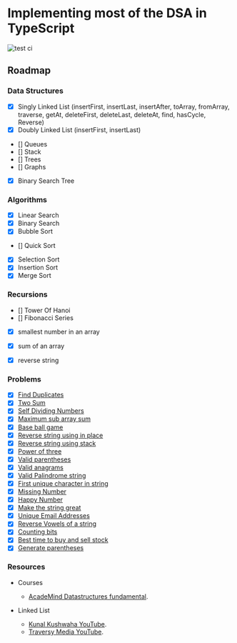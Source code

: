 # Implementing most of the DSA in TypeScript

![test ci](https://github.com/chetannn/dsa-in-typescript/actions/workflows/test.yml/badge.svg)

## Roadmap

### Data Structures

* [x] Singly Linked List (insertFirst, insertLast, insertAfter, toArray, fromArray, traverse, getAt, deleteFirst, deleteLast, deleteAt, find, hasCycle, Reverse)
* [x] Doubly Linked List (insertFirst, insertLast)
* [] Queues
* [] Stack
* [] Trees
* [] Graphs
* [x] Binary Search Tree

### Algorithms

* [x] Linear Search
* [x] Binary Search
* [x] Bubble Sort
* [] Quick Sort
* [x] Selection Sort
* [x] Insertion Sort
* [x] Merge Sort

### Recursions

* [] Tower Of Hanoi
* [] Fibonacci Series
* [x] smallest number in an array
* [x] sum of an array
* [x] reverse string


### Problems

* [x] [Find Duplicates](https://leetcode.com/problems/contains-duplicate)
* [x] [Two Sum](https://leetcode.com/problems/two-sum)
* [x] [Self Dividing Numbers](https://leetcode.com/problems/self-dividing-numbers)
* [x] [Maximum sub array sum](https://leetcode.com/problems/maximum-subarray)
* [x] [Base ball game](https://leetcode.com/problems/baseball-game)
* [x] [Reverse string using in place](https://leetcode.com/problems/reverse-string)
* [x] [Reverse string using stack](https://leetcode.com/problems/reverse-string)
* [x] [Power of three](https://leetcode.com/problems/power-of-three)
* [x] [Valid parentheses](https://leetcode.com/problems/valid-parentheses)
* [x] [Valid anagrams](https://leetcode.com/problems/valid-anagram)
* [x] [Valid Palindrome string](https://leetcode.com/problems/valid-palindrome)
* [x] [First unique character in string](https://leetcode.com/problems/first-unique-character-in-a-string)
* [x] [Missing Number](https://leetcode.com/problems/missing-number)
* [x] [Happy Number](https://leetcode.com/problems/happy-number)
* [x] [Make the string great](https://leetcode.com/problems/make-the-string-great)
* [x] [Unique Email Addresses](https://leetcode.com/problems/unique-email-addresses)
* [x] [Reverse Vowels of a string](https://leetcode.com/problems/reverse-vowels-of-a-string)
* [x] [Counting bits](https://leetcode.com/problems/counting-bits)
* [x] [Best time to buy and sell stock](https://leetcode.com/problems/best-time-to-buy-and-sell-stock)
* [x] [Generate parentheses](https://leetcode.com/problems/generate-parentheses)

### Resources

- Courses
    - [AcadeMind Datastructures fundamental](https://pro.academind.com/p/javascript-datastructures-the-fundamentals).

- Linked List
  - [Kunal Kushwaha YouTube](https://www.youtube.com/watch?v=58YbpRDc4yw).
  - [Traversy Media YouTube](https://www.youtube.com/watch?v=58YbpRDc4yw).
